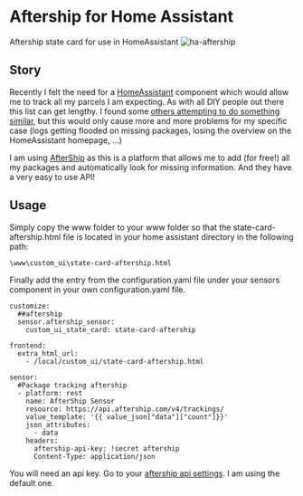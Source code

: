 # Aftership for Home Assistant
Aftership state card for use in HomeAssistant
![ha-aftership](https://github.com/tr1plus/ha-aftership/blob/master/images-README/aftership-hass.png "ha-aftership in action!")

## Story
Recently I felt the need for a [HomeAssistant](https://www.home-assistant.io/) component which would allow me to track all my parcels I am expecting. As with all DIY people out there this list can get lengthy. I found some [others attempting to do something similar](https://community.home-assistant.io/t/aftership-package-tracking/24068), but this would only cause more and more problems for my specific case (logs getting flooded on missing packages, losing the overview on the HomeAssistant homepage, …)

I am using [AfterShip](https://www.aftership.com/) as this is a platform that allows me to add (for free!) all my packages and automatically look for missing information. And they have a very easy to use API!

## Usage
Simply copy the www folder to your www folder so that the state-card-aftership.html file is located in your home assistant directory in the following path:
```
\www\custom_ui\state-card-aftership.html
```

Finally add the entry from the configuration.yaml file under your sensors component in your own configuration.yaml file.
```
customize:
  ##aftership
  sensor.aftership_sensor:
    custom_ui_state_card: state-card-aftership

frontend:
  extra_html_url:
    - /local/custom_ui/state-card-aftership.html

sensor:
  #Package tracking aftership
  - platform: rest
    name: AfterShip Sensor
    resource: https://api.aftership.com/v4/trackings/
    value_template: '{{ value_json["data"]["count"]}}'
    json_attributes:
      - data
    headers:
      aftership-api-key: !secret aftership
      Content-Type: application/json
```
You will need an api key. Go to your [aftership api settings](https://secure.aftership.com/#/settings/api). I am using the default one.
